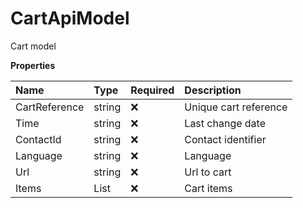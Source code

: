 # CartApiModel

Cart model

**Properties**

| Name          | Type                   | Required | Description           |
| :------------ | :--------------------- | :------- | :-------------------- |
| CartReference | string                 | ❌       | Unique cart reference |
| Time          | string                 | ❌       | Last change date      |
| ContactId     | string                 | ❌       | Contact identifier    |
| Language      | string                 | ❌       | Language              |
| Url           | string                 | ❌       | Url to cart           |
| Items         | List<CartItemApiModel> | ❌       | Cart items            |

<!-- This file was generated by liblab | https://liblab.com/ -->
